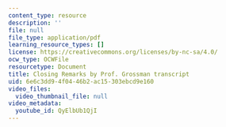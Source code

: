 ```yaml
---
content_type: resource
description: ''
file: null
file_type: application/pdf
learning_resource_types: []
license: https://creativecommons.org/licenses/by-nc-sa/4.0/
ocw_type: OCWFile
resourcetype: Document
title: Closing Remarks by Prof. Grossman transcript
uid: 6e6c3dd9-4f04-46b2-ac15-303ebcd9e160
video_files:
  video_thumbnail_file: null
video_metadata:
  youtube_id: QyElbUb1QjI
---
```

